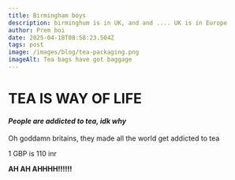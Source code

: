 ```yaml
---
title: Birmingham boys
description: birminghum is in UK, and and .... UK is in Europe
author: Prem boi
date: 2025-04-18T08:58:23.504Z
tags: post
image: /images/blog/tea-packaging.png
imageAlt: Tea bags have got baggage
---
```

# TEA IS WAY OF LIFE

#### *People are addicted to tea, idk why*

Oh goddamn britains, they made all the world get addicted to tea

1 GBP is 110 inr

**AH AH AHHHH!!!!!!**
